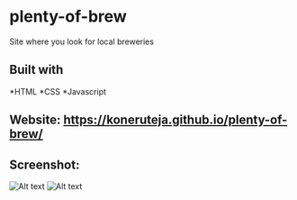 # plenty-of-brew
Site where you look for local breweries 

## Built with 
*HTML
*CSS
*Javascript

## Website:   https://koneruteja.github.io/plenty-of-brew/

## Screenshot:

![Alt text](./assets/images/plenty-of-brew-img1 "Plenty of Brew")
![Alt text](./assets/images/plenty-of-brew-img2 "Plenty of Brew")